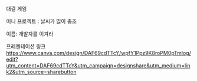 대결 게임

미니 프로젝트 : 날씨가 많이 춥조

이름:
개발자를 이겨라

프레젠테이션 링크
https://www.canva.com/design/DAF69cdTTcY/wpfY1Ppz9K8roPM0pTmlog/edit?utm_content=DAF69cdTTcY&utm_campaign=designshare&utm_medium=link2&utm_source=sharebutton

